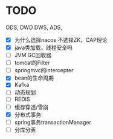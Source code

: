 # TODO 

ODS, DWD DWS, ADS,

- [x] 为什么选择nacos 不选择ZK，CAP理论
- [x] java类加载，线程安全吗
- [ ] JVM GC回收器
- [ ] tomcat的Filter
- [ ] springmvc的intercepter
- [x] bean的生命周期
- [x] Kafka
- [ ] 动态规划
- [ ] REDIS
- [ ] 缓存穿透/雪崩
- [x] 分布式事务
- [ ] spring事务transactionManager
- [ ] 分库分表
